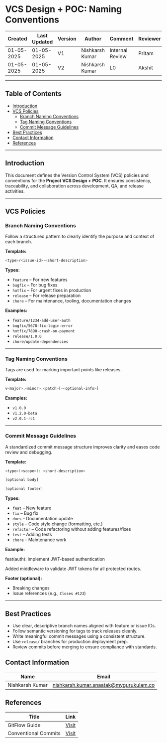 # VCS Design + POC: Naming Conventions

| Created     | Last Updated | Version | Author          | Comment         | Reviewer |
|-------------|--------------|---------|-----------------|-----------------|----------|
| 01-05-2025  |  01-05-2025  | V1      | Nishkarsh Kumar | Internal Review | Pritam   |
| 01-05-2025  |  01-05-2025  | V2      | Nishkarsh Kumar | L0 | Akshit   |

---

## Table of Contents
- [Introduction](#introduction)
- [VCS Policies](#vcs-policies)
  - [Branch Naming Conventions](#branch-naming-conventions)
  - [Tag Naming Conventions](#tag-naming-conventions)
  - [Commit Message Guidelines](#commit-message-guidelines)
- [Best Practices](#best-practices)
- [Contact Information](#contact-information)
- [References](#references)  

---

## Introduction

This document defines the Version Control System (VCS) policies and conventions for the **Project VCS Design + POC**. It ensures consistency, traceability, and collaboration across development, QA, and release activities.

---

## VCS Policies

### Branch Naming Conventions

Follow a structured pattern to clearly identify the purpose and context of each branch.

**Template:**
```bash
<type>/<issue-id>-<short-description>
```

**Types:**
- `feature` – For new features
- `bugfix` – For bug fixes
- `hotfix` – For urgent fixes in production
- `release` – For release preparation
- `chore` – For maintenance, tooling, documentation changes

**Examples:**
- `feature/1234-add-user-auth`
- `bugfix/5678-fix-login-error`
- `hotfix/7890-crash-on-payment`
- `release/1.0.0`
- `chore/update-dependencies`

---

### Tag Naming Conventions

Tags are used for marking important points like releases.

**Template:**

```bash
v<major>.<minor>.<patch>[-<optional-info>]
```

**Examples:**
- `v1.0.0`
- `v1.2.0-beta`
- `v2.0.1-rc1`

---

### Commit Message Guidelines

A standardized commit message structure improves clarity and eases code review and debugging.

**Template:**

```bash
<type>(<scope>): <short-description>

[optional body]

[optional footer]
```

**Types:**
- `feat` – New feature
- `fix` – Bug fix
- `docs` – Documentation update
- `style` – Code style change (formatting, etc.)
- `refactor` – Code refactoring without adding features/fixes
- `test` – Adding tests
- `chore` – Maintenance work

**Example:**

feat(auth): implement JWT-based authentication

Added middleware to validate JWT tokens for all protected routes.

**Footer (optional):**
- Breaking changes
- Issue references (e.g., `Closes #123`)

---

## Best Practices

- Use clear, descriptive branch names aligned with feature or issue IDs.
- Follow semantic versioning for tags to track releases cleanly.
- Write meaningful commit messages using a consistent structure.
- Use `release/` branches for production deployment prep.
- Review commits before merging to ensure compliance with standards.

## Contact Information

| **Name**    | **Email**                |
|-------------|--------------------------|
| Nishkarsh Kumar     | nishkarsh.kumar.snaatak@mygurukulam.co  |

## References  

| Title                          | Link                                                                 |  
|--------------------------------|----------------------------------------------------------------------|  
| GitFlow Guide       | [Visit](https://www.atlassian.com/git/tutorials/comparing-workflows/gitflow-workflow) |  
| Conventional Commits                  | [Visit](https://www.conventionalcommits.org/) |  

